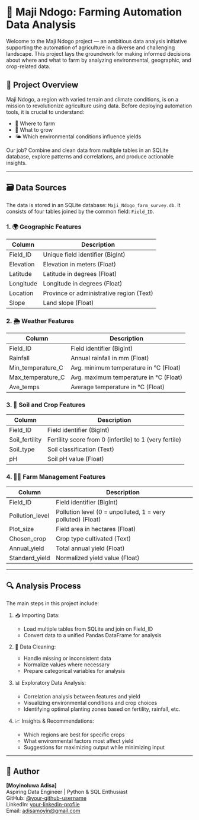 # 🌾 Maji Ndogo: Farming Automation Data Analysis

Welcome to the Maji Ndogo project — an ambitious data analysis initiative supporting the automation of agriculture in a diverse and challenging landscape. This project lays the groundwork for making informed decisions about where and what to farm by analyzing environmental, geographic, and crop-related data.

## 📌 Project Overview

Maji Ndogo, a region with varied terrain and climate conditions, is on a mission to revolutionize agriculture using data. Before deploying automation tools, it is crucial to understand:

- 🌱 Where to farm  
- 🌾 What to grow  
- 🌤️ Which environmental conditions influence yields  

Our job? Combine and clean data from multiple tables in an SQLite database, explore patterns and correlations, and produce actionable insights.

---

## 🗃️ Data Sources

The data is stored in an SQLite database: `Maji_Ndogo_farm_survey.db`. It consists of four tables joined by the common field: `Field_ID`.

### 1. 🌍 Geographic Features

| Column    | Description                                         |
|-----------|-----------------------------------------------------|
| Field_ID  | Unique field identifier (BigInt)                    |
| Elevation | Elevation in meters (Float)                         |
| Latitude  | Latitude in degrees (Float)                         |
| Longitude | Longitude in degrees (Float)                        |
| Location  | Province or administrative region (Text)           |
| Slope     | Land slope (Float)                                  |

### 2. 🌦️ Weather Features

| Column             | Description                                  |
|--------------------|----------------------------------------------|
| Field_ID           | Field identifier (BigInt)                    |
| Rainfall           | Annual rainfall in mm (Float)               |
| Min_temperature_C  | Avg. minimum temperature in °C (Float)      |
| Max_temperature_C  | Avg. maximum temperature in °C (Float)      |
| Ave_temps          | Average temperature in °C (Float)           |

### 3. 🌱 Soil and Crop Features

| Column         | Description                                              |
|----------------|----------------------------------------------------------|
| Field_ID       | Field identifier (BigInt)                                |
| Soil_fertility | Fertility score from 0 (infertile) to 1 (very fertile)  |
| Soil_type      | Soil classification (Text)                               |
| pH             | Soil pH value (Float)                                    |

### 4. 🧑‍🌾 Farm Management Features

| Column          | Description                                                               |
|-----------------|---------------------------------------------------------------------------|
| Field_ID        | Field identifier (BigInt)                                                 |
| Pollution_level | Pollution level (0 = unpolluted, 1 = very polluted) (Float)               |
| Plot_size       | Field area in hectares (Float)                                            |
| Chosen_crop     | Crop type cultivated (Text)                                               |
| Annual_yield    | Total annual yield (Float)                                                |
| Standard_yield  | Normalized yield value (Float)                                            |

---

## 🔍 Analysis Process

The main steps in this project include:

1. 📥 Importing Data:  
   - Load multiple tables from SQLite and join on Field_ID  
   - Convert data to a unified Pandas DataFrame for analysis  

2. 🧹 Data Cleaning:  
   - Handle missing or inconsistent data  
   - Normalize values where necessary  
   - Prepare categorical variables for analysis  

3. 📊 Exploratory Data Analysis:  
   - Correlation analysis between features and yield  
   - Visualizing environmental conditions and crop choices  
   - Identifying optimal planting zones based on fertility, rainfall, etc.  

4. 📈 Insights & Recommendations:  
   - Which regions are best for specific crops  
   - What environmental factors most affect yield  
   - Suggestions for maximizing output while minimizing input  

---

## 👤 Author

**[Moyinoluwa Adisa]**  
Aspiring Data Engineer | Python & SQL Enthusiast  
GitHub: [@your-github-username](https://github.com/M-Deve)  
LinkedIn: [your-linkedin-profile](https://linkedin.com/in/moyinoluwaadisa)  
Email: adisamoyin@gmail.com
